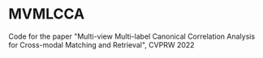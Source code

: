 # MVMLCCA
Code for the paper "Multi-view Multi-label Canonical  Correlation Analysis  for Cross-modal Matching and Retrieval", CVPRW 2022
